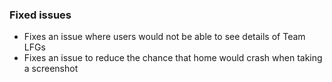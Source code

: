 ### Fixed issues
- Fixes an issue where users would not be able to see details of Team LFGs
- Fixes an issue to reduce the chance that home would crash when taking a screenshot